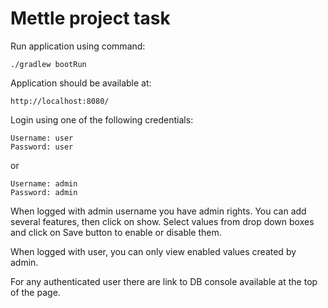 # Mettle project task

Run application using command:

```
./gradlew bootRun
```

Application should be available at:

```
http://localhost:8080/
```

Login using one of the following credentials:

```
Username: user
Password: user
```

or

```
Username: admin
Password: admin
```

When logged with admin username you have admin rights. You can add several features, then click on show. Select values
from drop down boxes and click on Save button to enable or disable them.

When logged with user, you can only view enabled values created by admin.

For any authenticated user there are link to DB console available at the top of the page.